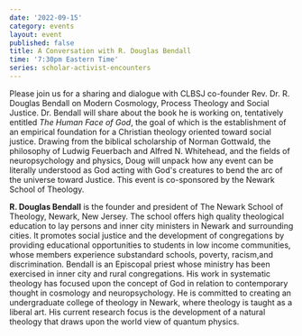 ```yaml
---
date: '2022-09-15'
category: events
layout: event
published: false
title: A Conversation with R. Douglas Bendall
time: '7:30pm Eastern Time'
series: scholar-activist-encounters
---
```

Please join us for a sharing and dialogue with CLBSJ co-founder Rev. Dr. R. Douglas Bendall on Modern Cosmology, Process Theology and Social Justice. Dr. Bendall will share about the book he is working on, tentatively entitled _The Human Face of God_, the goal of which is the establishment of an empirical foundation for a Christian theology oriented toward social justice. Drawing from the biblical scholarship of Norman Gottwald, the philosophy of Ludwig Feuerbach and Alfred N. Whitehead, and the fields of neuropsychology and physics, Doug will unpack how any event can be literally understood as God acting with God's creatures to bend the arc of the universe toward Justice. This event is co-sponsored by the Newark School of Theology.


**R. Douglas Bendall** is the founder and president of The Newark School of Theology, Newark, New Jersey. The school offers high quality theological education to lay persons and inner city ministers in Newark and surrounding cities. It promotes social justice and the development of congregations by providing educational opportunities to students in low income communities, whose members experience substandard schools, poverty, racism,and discrimination. Bendall is an Episcopal priest whose ministry has been exercised in inner city and rural congregations. His work in systematic theology has focused upon the concept of God in relation to contemporary thought in cosmology and neuropsychology. He is committed to creating an undergraduate college of theology in Newark, where theology is taught as a liberal art. His current research focus is the development of a natural theology that draws upon the world view of quantum physics.